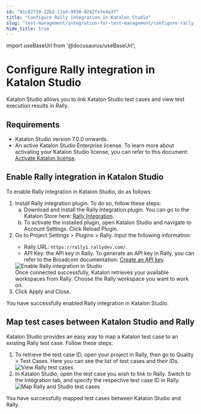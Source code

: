 ```yaml
---
id: "91c82710-22b2-11ed-9930-0242fe3e4a3f"
title: "Configure Rally integration in Katalon Studio"
slug: "test-management/integration-for-test-management/configure-rally-integration-in-katalon-studio"
hide_title: true
---
```

import useBaseUrl from '@docusaurus/useBaseUrl';


# <a id="id" class="anchor_top_offset"/><a id="ariaid-title1" class="anchor_top_offset"/>Configure Rally integration in <span xmlns="http://www.w3.org/1999/xhtml" className="ph">Katalon Studio</span> 

<p xmlns="http://www.w3.org/1999/xhtml" className="p"><span className="ph">Katalon Studio</span> allows you to link <span className="ph">Katalon Studio</span> test cases and view test execution results in Rally.</p> 

## Requirements

<div xmlns="http://www.w3.org/1999/xhtml" className="p"><ul className="ul"><li className="li"><span className="ph">Katalon Studio</span> version 7.0.0 onwards.</li><li className="li">An active <span className="ph">Katalon Studio Enterprise</span> license. To learn more about activating your <span className="ph">Katalon Studio</span> license, you can refer to this document: <a className="xref" href="#">Activate Katalon license</a>.</li></ul></div>

## <a id="task-4114" class="anchor_top_offset"/>Enable Rally integration in  <span xmlns="http://www.w3.org/1999/xhtml" className="ph">Katalon Studio</span> 

<section xmlns="http://www.w3.org/1999/xhtml" className="section context">To enable Rally integration in <span className="ph">Katalon Studio</span>, do as follows:</section> 
<ol xmlns="http://www.w3.org/1999/xhtml" className="ol steps"><li className="li step stepexpand"><span className="ph cmd">Install Rally integration plugin. To do so, follow these steps:</span><ol type="a" className="ol substeps"><li className="li substep"><span className="ph cmd">Download and install the <span className="ph uicontrol">Rally Integration</span>  plugin. You can go to the Katalon Store here: <a className="xref j-external-link" href="https://store.katalon.com/product/125/Rally-Integration" target="_blank">Rally Integration</a>.</span></li><li className="li substep"><span className="ph cmd">To activate the installed plugin, open Katalon Studio and navigate to Account Settings. Click <span className="ph uicontrol">Reload Plugin</span>.</span></li></ol></li><li className="li step stepexpand"><span className="ph cmd">Go to <span className="ph uicontrol">Project Settings</span> &gt; <span className="ph uicontrol">Plugins</span> &gt; <span className="ph uicontrol">Rally</span>. Input the following information:</span><div className="itemgroup info"><ul className="ul"><li className="li"><span className="ph uicontrol">Rally URL</span>: <code className="ph codeph">https://rally1.rallydev.com/</code>.</li><li className="li"><span className="ph uicontrol">API Key</span>: the API key in Rally. To generate an API key in Rally, you can refer to the Broadcom documentation: <a className="xref j-external-link" href="https://knowledge.broadcom.com/external/article/10814/rally-how-to-create-an-api-key.html" target="_blank">Create an API key</a>.</li></ul></div><div className="itemgroup stepxmp"><img className="image" src={useBaseUrl("/91cc6cd0-22b2-11ed-9930-0242fe3e4a3f.png")} alt="Enable Rally integration in Studio" /></div><div className="itemgroup stepresult">Once connected successfully, Katalon retrieves your available workspaces from Rally. Choose the Rally workspace you want to work on.</div></li><li className="li step stepexpand"><span className="ph cmd">Click <span className="ph uicontrol">Apply and Close</span>.</span></li></ol> 
<section xmlns="http://www.w3.org/1999/xhtml" className="section result">You have successfully enabled Rally integration in <span className="ph">Katalon Studio</span>.</section> 

## <a id="task-9908" class="anchor_top_offset"/>Map test cases between <span xmlns="http://www.w3.org/1999/xhtml" className="ph">Katalon Studio</span>  and Rally

<section xmlns="http://www.w3.org/1999/xhtml" className="section context"><span className="ph">Katalon Studio</span> provides an easy way to map a Katalon test case to an existing Rally test case. Follow these steps:</section> 
<ol xmlns="http://www.w3.org/1999/xhtml" className="ol steps"><li className="li step stepexpand"><span className="ph cmd">To retrieve the test case ID, open your project in Rally, then go to <span className="ph uicontrol">Quality</span> &gt; <span className="ph uicontrol">Test Cases</span>. Here you can see the list of test cases and their IDs.</span><div className="itemgroup stepxmp"><img className="image" src={useBaseUrl("/91ca22e0-22b2-11ed-9930-0242fe3e4a3f.png")} alt="View Rally test cases" /></div></li><li className="li step stepexpand"><span className="ph cmd">In <span className="ph">Katalon Studio</span>, open the test case you wish to link to Rally. Switch to the  <span className="ph uicontrol">Integration</span> tab, and specify the respective test case ID in Rally. </span><div className="itemgroup stepxmp"><img className="image" src={useBaseUrl("/91c95f90-22b2-11ed-9930-0242fe3e4a3f.png")} alt="Map Rally and Studio test cases" /></div></li></ol> 
<section xmlns="http://www.w3.org/1999/xhtml" className="section result">You have successfully mapped test cases between <span className="ph">Katalon Studio</span> and Rally.</section> 
